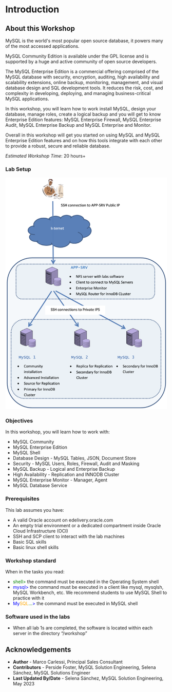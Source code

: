 # Introduction

## About this Workshop

MySQL is the world's most popular open source database, it powers many of the most accessed applications.

MySQL Community Edition is available under the GPL license and is supported by a huge and active community of open source developers.

The MySQL Enterprise Edition is a commercial offering comprised of the MySQL database with security, encryption, auditing, high availability and scalability extensions, online backup, monitoring, management, and visual database design and SQL development tools. It reduces the risk, cost, and complexity in developing, deploying, and managing business-critical MySQL applications.

In this workshop, you will learn how to work install MySQL, design your database, manage roles, create a logical backup and you will get to know Enterprise Edition features: MySQL Enterprise Firewall, MySQL Enterprise Audit, MySQL Enterprise Backup and MySQL Enterprise and Monitor.

Overall in this workshop will get you started on using MySQL and MySQL Enterprise Edition features and on how this tools integrate with each other to provide a robust, secure and reliable database.

*Estimated Workshop Time*: 20 hours+

### Lab Setup

![MYSQLEE](images/lab-setup-mysqlee.png "lab setup")

### Objectives

In this workshop, you will learn how to work with:
* MySQL Community
* MySQL Enterprise Edition
* MySQL Shell
* Database Design - MySQL Tables, JSON, Document Store
* Security - MySQL Users, Roles, Firewall, Audit and Masking
* MySQL Backup - Logical and Enterprise Backup
* High Availability - Replication and INNODB Cluster
* MySQL Enterprise Monitor - Manager, Agent
* MySQL Database Service

### Prerequisites 

This lab assumes you have:
* A valid Oracle account on edelivery.oracle.com
* An empty trial environment or a dedicated compartment inside Oracle Cloud Infrastructure (OCI)
* SSH and SCP client to interact with the lab machines
* Basic SQL skills
* Basic linux shell skills

### Workshop standard
When in the tasks you read: 
* <span style="color:green">shell></span> the command must be executed in the Operating System shell
* <span style="color:blue">mysql></span> the command must be executed in a client like mysql, mysqlsh, MySQL Workbench, etc. We recommend students to use MySQL Shell to practice with it
* <span style="color:blue">My</span><span style="color: orange">SQL</span><span style="color:green">...</span><span style="color:blue">></span> the command must be executed in MySQL shell

### Software used in the labs
* When all lab 1s are completed, the software is located within each server in the directory “/workshop”


## Acknowledgements
* **Author** - Marco Carlessi, Principal Sales Consultant
* **Contributors** -  Perside Foster, MySQL Solution Engineering, Selena Sánchez, MySQL Solutions Engineer
* **Last Updated By/Date** - Selena Sánchez, MySQL Solution Engineering, May 2023